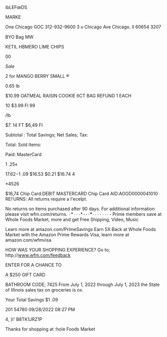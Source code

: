 ibLEFœDS

MARKE

One Chicago GOC 312-932-9600
3 ผ  Chicago Ave
Chicago. Il 60654 3207

BYO Bag MW

KETIL HBMERO LIME CHIPS

00

*Sale*

2  for
MANGO BERRY SMALL
®

0.65  Ib

$10.99
OATMEAL RAISIN COOKIE бСТ
BAG  REFUND
1  EACH

10
$3.99 Fl
99

 /lb

$7. 14  FT
$6,49  FI

Subtotal :
Total  Savings;
Net  Sales;
Tax:

Total:
Sold  Items:

Paid:
MasterCard

1 .25«

$17.62
-$1 .09
$16.53
$0.21
$16.74
4

*4526

$16,74
Chip  Card:DEBIT  MASTERCARD
Chip  Card  AID:AOOD0000041010
REl'URNS:  All  returns  require  a  I'ecelpt.

No  returns  on
items  purchased  after
90  days.  For  additional  information
please  visit  wfm.com/returns.
٠٠٠٠*٠٠*٠*****٠*٠**٠**٠*٠٠٠**٠
Prime  members  save  at  Whole  Foods  Market,
more
and  get  Free  Shipping,  Video,  Music

Learn  more  at  amazon.com/PrImeSavings
Earn  5Χ  Back  at  Whole  Foods  Market
with  the  Amazon  Prime  Rewards  Visa,
learn  more  at  amazon.com/wfmvisa

HOW  WAS  YOUR  SHOPPING  EXPERIENCE?
Go  to;  http;//www.wfm.com/feedback

ENTER  FOR  A  CHANCE  TO

A  $250  GIFT  CARD

BATHROOM  CODE;  7425
From  July  1,  2022  through  July  1,  2023
the  State  of  Illinois  sales  tax  on
groceries  is  ox.

Your  Total  Savings
$1 .09

201  54780  09/28/2022  08:27  PM

ا(
,4'
B8TK1JRZ1P

Thanks  for  shopping  at  ؛hole  Foods  Market


